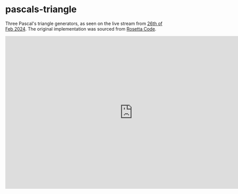 # pascals-triangle

Three Pascal's triangle generators, as seen on the live
stream from [26th of Feb 2024]. The
original implementation was sourced from [Rosetta Code].

<iframe width="800" height="480" src="https://www.youtube.com/embed/RQE4GeDe4yw?si=Z_zipA_ppYbfuRkP" title="YouTube video player" frameborder="0" allow="accelerometer; autoplay; clipboard-write; encrypted-media; gyroscope; picture-in-picture; web-share" allowfullscreen></iframe>


[26th of Feb 2024]: https://youtube.com/live/RQE4GeDe4yw
[Rosetta Code]: https://rosettacode.org/wiki/Pascal's_triangle#Rust
